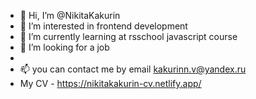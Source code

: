 - 👋 Hi, I’m @NikitaKakurin
- 👀 I’m interested in frontend development
- 🌱 I’m currently learning at rsschool javascript course
- 💞️ I’m looking for a job 
- 
- 📫  you can contact me by email kakurinn.v@yandex.ru
- My CV - https://nikitakakurin-cv.netlify.app/

<!---
NikitaKakurin/NikitaKakurin is a ✨ special ✨ repository because its `README.md` (this file) appears on your GitHub profile.
You can click the Preview link to take a look at your changes.
--->
